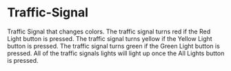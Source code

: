 # Traffic-Signal
Traffic Signal that changes colors. The traffic signal turns red if the Red Light button is pressed. The traffic signal turns yellow if 
the Yellow Light button is pressed. The traffic signal turns green if the Green Light button is pressed. All of the traffic signals lights 
will light up once the All Lights button is pressed. 

